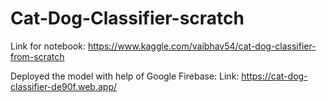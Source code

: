 # Cat-Dog-Classifier-scratch


Link for notebook:
https://www.kaggle.com/vaibhav54/cat-dog-classifier-from-scratch

Deployed the model with help of Google Firebase:
Link: https://cat-dog-classifier-de90f.web.app/
